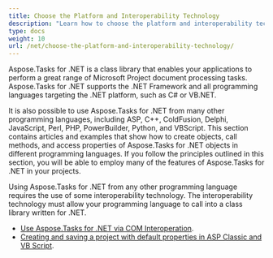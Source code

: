 ```yaml
---
title: Choose the Platform and Interoperability Technology
description: "Learn how to choose the platform and interoperability technology to use it with Aspose.Tasks for .NET."
type: docs
weight: 10
url: /net/choose-the-platform-and-interoperability-technology/
---
```


Aspose.Tasks for .NET is a class library that enables your applications to perform a great range of Microsoft Project document processing tasks. Aspose.Tasks for .NET supports the .NET Framework and all programming languages targeting the .NET platform, such as C# or VB.NET.

It is also possible to use Aspose.Tasks for .NET from many other programming languages, including ASP, C++, ColdFusion, Delphi, JavaScript, Perl, PHP, PowerBuilder, Python, and VBScript. This section contains articles and examples that show how to create objects, call methods, and access properties of Aspose.Tasks for .NET objects in different programming languages. If you follow the principles outlined in this section, you will be able to employ many of the features of Aspose.Tasks for .NET in your projects.

Using Aspose.Tasks for .NET from any other programming language requires the use of some interoperability technology. The interoperability technology must allow your programming language to call into a class library written for .NET.

- [Use Aspose.Tasks for .NET via COM Interoperation](https://docs.aspose.com/tasks/net/use-aspose-tasks-for-net-via-com-interoperation/).
- [Creating and saving a project with default properties in ASP Classic and VB Script](/net/creating-and-saving-a-project-with-default-properties-asp-classic/).
